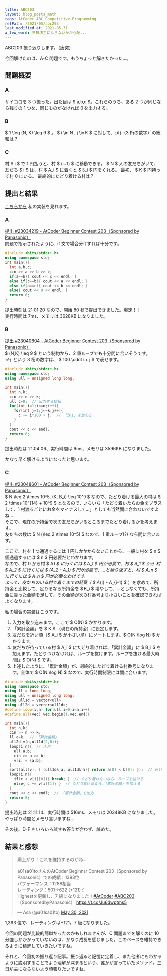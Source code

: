 ```yaml
---
title: ABC203
layout: blog_posts_math
tags: AtCoder ABC Competitive-Programming
relPath: /2021/05/abc203
last_modified_at: 2021-05-31
a_few_word: 三日坊主にならないかが心配...
---
```


ABC203 振り返りします。（唐突）

今回解けたのは、A-C 問題です。もうちょっと解きたかった...。

## 問題概要

### A

サイコロを 3 つ振った。出た目は $ a,b,c $。これらのうち、ある 2 つが同じなら残りの 1 つを、同じものがなければ 0 を出力する。

### B

$ 1 \leq (N, K) \leq 9 $ 。 $ i \in N , j \in K $ に対して、`i0j`（3 桁の数字）の総和は？

### C

村 $ i $ で 1 円払うと、村 $ (i+1) $ に移動できる。
$ N $ 人の友だちがいて、友だち $ i $ は、村 $ A_i $ に着くと $ B_i $ 円をくれる。
最初、 $ K $ 円持って村 0 にいる。
最終的にたどり着ける村は？

## 提出と結果

[こちらから](https://atcoder.jp/contests/abc203/submissions?f.User=a01sa01to) 私の実装を見れます。

### A

[提出 #23034219 - AtCoder Beginner Contest 203（Sponsored by Panasonic）](https://atcoder.jp/contests/abc203/submissions/23034219)<br>
問題で指示されたように、if 文で場合分けすれば十分です。

```cpp
#include <bits/stdc++.h>
using namespace std;
int main(){
  int a,b,c;
  cin >> a >> b >> c;
  if(a==b){ cout << c << endl; }
  else if(c==b){ cout << a << endl; }
  else if(a==c){ cout << b << endl; }
  else{ cout << 0 << endl; }
  return 0;
}
```

提出時刻は 21:01:20 なので、開始 80 秒で提出できました。爆速！！<br>
実行時間は 7ms、メモリは 3628KB になりました。

### B

[提出 #23040604 - AtCoder Beginner Contest 203（Sponsored by Panasonic）](https://atcoder.jp/contests/abc203/submissions/23040604)<br>
$ (N,K) \leq 9 $ という制約から、2 重ループでも十分間に合いそうです。<br>
`i0j` という 3 桁の数字は、 $ 100 \cdot i + j $ で表せます。

```cpp
#include <bits/stdc++.h>
using namespace std;
using ull = unsigned long long;

int main(){
  int n,k;
  cin >> n >> k;
  ull c=0;  // 出力する総和
  for(int i=1;i<=n;i++){
    for(int j=1;j<=k;j++){
      c += i*100 + j;  // 「i0j」を加える
    }
  }
  cout << c << endl;
  return 0;
}
```

提出時刻は 21:04:06、実行時間は 9ms、メモリは 3596KB になりました。

かなり早く解けるようになったと思います。

### C

[提出 #23048601 - AtCoder Beginner Contest 203（Sponsored by Panasonic）](https://atcoder.jp/contests/abc203/submissions/23048601)<br>
$ N \leq 2 \times 10^5, (K, B_i) \leq 10^9 $ なので、たどり着ける最大の村は $ 2 \times 10^{14} + 10^9 $ となるので、いちいち「たどり着いたらお金をプラスして、1 村渡るごとにお金をマイナスして...」としても当然間に合わないですよね...<br>
そこで、現在の所持金で次の友だちがいるところまでたどり着けるかを考えます。<br>
友だちの数は $ N (\leq 2 \times 10^5) $ なので、1 重ループ(?) なら間に合います。

ここで、村を 1 つ通過するには 1 円しかかからないことから、一般に村を $ n $ 個通過するには $ n $ 円必要だとわかります。<br>
なので、村 0 から村 $ A*1 $ に行くには $ A_1 $ 円が必要で、村 $ A_1 $ から 村 $ A_2 $ に行くには $ (A_2 - A_1) $ 円が必要で、...と繰り返すと、村 $ A_n $ に行くには $ A_n $ 円が必要なわけです。<br>
よって、友だちのいる村で着くまでの経費（ $ A*{i} - A\_{i-1} $ ）を求めて、所持金と比較して、足りるなら所持金を $ B_i $ 増やして、...としなくても、所持金に貰った金額を足して、その金額が次の村番号より小さいことを確認できればよくなります。

私の場合の実装はこうです。

1. 入力を取り込みます。ここで $ O(N) $ かかります。<br>
2. 「累計金額」を $ K $ （現在の所持金）に設定します。
3. 友だちを近い順（$ A_i $ が小さい順）にソートします。$ O(N \log N) $ かかります。<br>
4. 友だちが待っている村 $ A_i $ にたどり着ければ、「累計金額」に $ B_i $ を加えます。たどりつけなければ、ループを抜けます。ループを抜ける最大時間は $ O(N) $ です。
5. 上述したように、「累計金額」が、最終的にたどり着ける村番号になります。全体で $ O(N \log N) $ なので、実行時間制限には間に合います。

```cpp
#include <bits/stdc++.h>
using namespace std;
using ll = long long;
using ull = unsigned long long;
using ull1d = vector<ull>;
using ull2d = vector<ull1d>;
#define loop(i,n) for(ull i=0;i<n;i++)
#define all(vec) vec.begin(),vec.end()

int main(){
  int n,k;
  cin >> n >> k;
  ll c=k;  // 「累計金額」
  ull2d v(n,ull1d(2,0));
  loop(i,n){  // 入力
    ull a,b;
    cin >> a >> b;
    v[i] = {a,b};
  }
  sort(all(v), [](ull1d& a, ull1d& b){ return a[0] < b[0]; });  // 近い順にソート
  loop(i,n){
    if(c < v[i][0]){ break; }  // たどり着けないなら、ループを抜ける
    else{ c += v[i][1]; }  // たどり着けるなら、「累計金額」を加える
  }
  cout << c << endl;  // 「累計金額」を出力
  return 0;
}
```

提出時刻は 21:11:14、実行時間は 516ms、メモリは 20348KB になりました。<br>
やっぱり時間とメモリ食いますね...

その後、D-F をいろいろ試すも答えが合わず、諦めた。

## 結果と感想

<blockquote class="twitter-tweet"><p lang="ja" dir="ltr">爆上がり！これを維持するのがね...<br><br>a01sa01toさんのAtCoder Beginner Contest 203（Sponsored by Panasonic）での成績：1393位<br>パフォーマンス：1288相当<br>レーティング：501→622 (+121) :)<br>Highestを更新し、7 級になりました！<a href="https://twitter.com/hashtag/AtCoder?src=hash&amp;ref_src=twsrc%5Etfw">#AtCoder</a> <a href="https://twitter.com/hashtag/ABC203?src=hash&amp;ref_src=twsrc%5Etfw">#ABC203</a>（SponsoredbyPanasonic） <a href="https://t.co/Ju6dwptms5">https://t.co/Ju6dwptms5</a></p>&mdash; Asa (@a01sa01to) <a href="https://twitter.com/a01sa01to/status/1399001520717262850?ref_src=twsrc%5Etfw">May 30, 2021</a></blockquote> <script async src="https://platform.twitter.com/widgets.js" charset="utf-8"></script>

1,393 位で、レーティングは+121。7 級になりました。

今回の問題が比較的簡単だったのかもしれませんが、C 問題までを解くのに 10 分強しかかかっていないのは、かなり成長を感じました。このペースを維持できるように精進していきたいですね。

それと、今回初の振り返り記事。振り返ると記憶に定着し、また他者にもわかるように説明することでより理解が深まるという、誰かが言っていたメソッド。三日坊主にならないよう頑張りたいですね。

